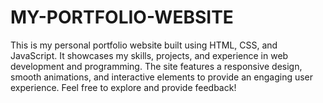 # MY-PORTFOLIO-WEBSITE
This is my personal portfolio website built using HTML, CSS, and JavaScript. It showcases my skills, projects, and experience in web development and programming. The site features a responsive design, smooth animations, and interactive elements to provide an engaging user experience. Feel free to explore and provide feedback!
